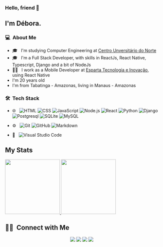 ### Hello, friend 👋

## I'm Débora.

### 💻 &nbsp;About Me 

- 🎓 &nbsp; I'm studying Computer Engineering at [Centro Unversitário do Norte](https://www.uninorte.com.br/)
- 🎓 &nbsp; I'm a Full Stack Developer, with skills in ReactJs, React Native, Typescript, Django and a bit of NodeJs
- 👩‍💻 &nbsp; I work as a Mobile Developer at [Esparta Tecnologia e Inovação](https://esparta.io/), using React Native
- I'm 20 years old
- I'm from Tabatinga - Amazonas, living in Manaus - Amazonas


### 🛠 &nbsp;Tech Stack

- 🌐 &nbsp;
  ![HTML](https://img.shields.io/badge/-HTML-333333?style=flat&logo=HTML5)
  ![CSS](https://img.shields.io/badge/-CSS-333333?style=flat&logo=CSS3&logoColor=1572B6)
  ![JavaScript](https://img.shields.io/badge/-JavaScript-333333?style=flat&logo=javascript)
  ![Node.js](https://img.shields.io/badge/-Node.js-333333?style=flat&logo=node.js)
  ![React](https://img.shields.io/badge/-React-333333?style=flat&logo=react)
  ![Python](https://img.shields.io/badge/-Python-333333?style=flat&logo=python)
  ![Django](https://img.shields.io/badge/-Django-333333?style=flat&logo=Django)
  ![Postgresql](https://img.shields.io/badge/-PostgreSQL-333333?style=flat&logo=Postgresql)
  ![SQLite](https://img.shields.io/badge/-SQLite-333333?style=flat&logo=SQLite)
  ![MySQL](https://img.shields.io/badge/-MySQL-333333?style=flat&logo=MySQL)

- ⚙️ &nbsp;
  ![Git](https://img.shields.io/badge/-Git-333333?style=flat&logo=git)
  ![GitHub](https://img.shields.io/badge/-GitHub-333333?style=flat&logo=github)
  ![Markdown](https://img.shields.io/badge/-Markdown-333333?style=flat&logo=markdown)
- 🔧 &nbsp;
  ![Visual Studio Code](https://img.shields.io/badge/-Visual%20Studio%20Code-333333?style=flat&logo=visual-studio-code&logoColor=007ACC)

## My Stats
<p>
<a href="https://github.com/deboralbarros">
  <img height="180em" src="https://github-readme-stats.vercel.app/api?username=deboralbarros&show_icons=true&theme=radical" />
  <img height="180em" src="https://github-readme-stats-eight-theta.vercel.app/api/top-langs/?username=deboralbarros&theme=radical&layout=compact&exclude_lang=java+r" />
</a>
</p>


##  🤝🏻 &nbsp;Connect with Me

<p align="center">
<a href="https://www.linkedin.com/in/debora-lbarros" target="_blank"><img src="https://img.shields.io/badge/-D%C3%A9bora%20Barros-0077B5?style=flat-square&logo=Linkedin&logoColor=white"/></a>
<a target="_blank" href="mailto:debora12barros@gamil.com"><img src="https://img.shields.io/badge/-debora12barros@gmail.com-D14836?style=flat-square&logo=Gmail&logoColor=white"/></a>
<a target="_blank" href="https://instagram.com/_debora_barros"><img src="https://img.shields.io/badge/@_debora_barros-4C64D0?style=flat-square&logo=Instagram&logoColor=white"/></a>
<a target="_blank" href="https://www.youtube.com/channel/UCyUwdwpI_jaoiwFOzCbK69g"><img src="https://img.shields.io/badge/D%C3%A9bora%20Barros-FF0000?style=flat-square&logo=Youtube&logoColor=white"/>
</a>
</p>
